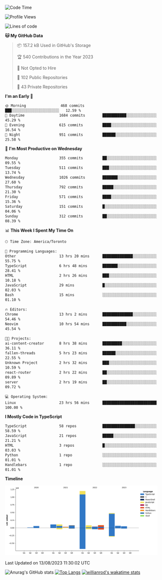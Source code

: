 <!--START_SECTION:waka-->
![Code Time](http://img.shields.io/badge/Code%20Time-474%20hrs%2056%20mins-blue)

![Profile Views](http://img.shields.io/badge/Profile%20Views-0-blue)

![Lines of code](https://img.shields.io/badge/From%20Hello%20World%20I%27ve%20Written-2.4%20million%20lines%20of%20code-blue)

**🐱 My GitHub Data** 

> 📦 157.2 kB Used in GitHub's Storage 
 > 
> 🏆 540 Contributions in the Year 2023
 > 
> 🚫 Not Opted to Hire
 > 
> 📜 102 Public Repositories 
 > 
> 🔑 43 Private Repositories 
 > 
**I'm an Early 🐤** 

```text
🌞 Morning                468 commits         ███░░░░░░░░░░░░░░░░░░░░░░   12.59 % 
🌆 Daytime                1684 commits        ███████████░░░░░░░░░░░░░░   45.29 % 
🌃 Evening                615 commits         ████░░░░░░░░░░░░░░░░░░░░░   16.54 % 
🌙 Night                  951 commits         ██████░░░░░░░░░░░░░░░░░░░   25.58 % 
```
📅 **I'm Most Productive on Wednesday** 

```text
Monday                   355 commits         ██░░░░░░░░░░░░░░░░░░░░░░░   09.55 % 
Tuesday                  511 commits         ███░░░░░░░░░░░░░░░░░░░░░░   13.74 % 
Wednesday                1026 commits        ███████░░░░░░░░░░░░░░░░░░   27.60 % 
Thursday                 792 commits         █████░░░░░░░░░░░░░░░░░░░░   21.30 % 
Friday                   571 commits         ████░░░░░░░░░░░░░░░░░░░░░   15.36 % 
Saturday                 151 commits         █░░░░░░░░░░░░░░░░░░░░░░░░   04.06 % 
Sunday                   312 commits         ██░░░░░░░░░░░░░░░░░░░░░░░   08.39 % 
```


📊 **This Week I Spent My Time On** 

```text
🕑︎ Time Zone: America/Toronto

💬 Programming Languages: 
Other                    13 hrs 20 mins      ██████████████░░░░░░░░░░░   55.75 % 
TypeScript               6 hrs 48 mins       ███████░░░░░░░░░░░░░░░░░░   28.41 % 
HTML                     2 hrs 26 mins       ███░░░░░░░░░░░░░░░░░░░░░░   10.18 % 
JavaScript               29 mins             █░░░░░░░░░░░░░░░░░░░░░░░░   02.03 % 
Bash                     15 mins             ░░░░░░░░░░░░░░░░░░░░░░░░░   01.10 % 

🔥 Editors: 
Chrome                   13 hrs 2 mins       ██████████████░░░░░░░░░░░   54.46 % 
Neovim                   10 hrs 54 mins      ███████████░░░░░░░░░░░░░░   45.54 % 

🐱‍💻 Projects: 
ai-content-creator       8 hrs 38 mins       █████████░░░░░░░░░░░░░░░░   36.11 % 
fallen-threads           5 hrs 23 mins       ██████░░░░░░░░░░░░░░░░░░░   22.55 % 
Unknown Project          2 hrs 32 mins       ███░░░░░░░░░░░░░░░░░░░░░░   10.59 % 
react-router             2 hrs 22 mins       ██░░░░░░░░░░░░░░░░░░░░░░░   09.89 % 
server                   2 hrs 19 mins       ██░░░░░░░░░░░░░░░░░░░░░░░   09.72 % 

💻 Operating System: 
Linux                    23 hrs 56 mins      █████████████████████████   100.00 % 
```

**I Mostly Code in TypeScript** 

```text
TypeScript               58 repos            ███████████████░░░░░░░░░░   58.59 % 
JavaScript               21 repos            █████░░░░░░░░░░░░░░░░░░░░   21.21 % 
HTML                     3 repos             █░░░░░░░░░░░░░░░░░░░░░░░░   03.03 % 
Python                   1 repo              ░░░░░░░░░░░░░░░░░░░░░░░░░   01.01 % 
Handlebars               1 repo              ░░░░░░░░░░░░░░░░░░░░░░░░░   01.01 % 
```



**Timeline**

![Lines of Code chart](https://raw.githubusercontent.com/wise-introvert/wise-introvert/master/assets/bar_graph.png)


 Last Updated on 13/08/2023 11:30:02 UTC
<!--END_SECTION:waka-->

![Anurag's GitHub stats](https://github-readme-stats.vercel.app/api?username=wise-introvert&count_private=true&show_icons=true)
[![Top Langs](https://github-readme-stats.vercel.app/api/top-langs/?username=wise-introvert&langs_count=10)](https://github.com/anuraghazra/github-readme-stats)
[![willianrod's wakatime stats](https://github-readme-stats.vercel.app/api/wakatime?username=wiseintrovert)](https://github.com/anuraghazra/github-readme-stats)
